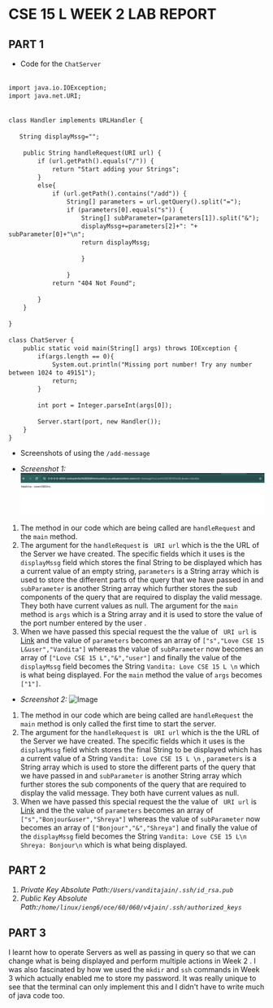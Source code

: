 # CSE 15 L WEEK 2 LAB REPORT 

## PART 1 

* Code for the ```ChatServer```

```

import java.io.IOException;
import java.net.URI;


class Handler implements URLHandler {

   String displayMssg="";
    
    public String handleRequest(URI url) {
        if (url.getPath().equals("/")) {
            return "Start adding your Strings";
        }
        else{
            if (url.getPath().contains("/add")) {
                String[] parameters = url.getQuery().split("=");
                if (parameters[0].equals("s")) {
                    String[] subParameter=(parameters[1]).split("&");
                    displayMssg+=parameters[2]+": "+ subParameter[0]+"\n";
                    return displayMssg;
                    
                    }
                
                }
            return "404 Not Found";
        
        }
    }
        
}

class ChatServer {
    public static void main(String[] args) throws IOException {
        if(args.length == 0){
            System.out.println("Missing port number! Try any number between 1024 to 49151");
            return;
        }

        int port = Integer.parseInt(args[0]);

        Server.start(port, new Handler());
    }
}

```
* Screenshots of using the ```/add-message```
  
* *Screenshot 1:*
 ![Image](add1.png)
1. The method in our code which are being called are ```handleRequest``` and the ```main``` method.
2. The argument for the ```handleRequest``` is ``` URI url``` which is the the URL of the Server we have created. The specific fields which it uses is the ```displayMssg``` field which stores the final String to be displayed which has a current value of an empty string, ```parameters``` is a String array which is used to store the different parts of the query that we have passed in and ```subParameter``` is another String array which further stores the sub components of the query that are required to display the valid message. They both have current values as null. The argument for the ```main``` method is ```args``` which is a String array and it is used to store the value of the port number entered by the user  .
3.  When we have passed this special request the the value of ``` URI url``` is [Link](https://0-0-0-0-4000-3luhckvmqqqjfa22l52no227s4.us.edusercontent.com/add-message?s=Love%20CSE15%20L&user=Vandita) and the value of ```parameters``` becomes an array of
```["s","Love CSE 15 L&user","Vandita"]``` whereas the value of ```subParameter``` now becomes an array of ```["Love CSE 15 L","&","user"]``` and finally the value of the ```displayMssg``` field becomes the String ```Vandita: Love CSE 15 L \n``` which is what being displayed. For the ```main``` method the value of ```args``` becomes ```["1"]```.
    
* *Screenshot 2:*
![Image](add2.png)
1. The method in our code which are being called are ```handleRequest``` the ```main``` method is only called the first time to start the server.
2. The argument for the ```handleRequest``` is ``` URI url``` which is the the URL of the Server we have created. The specific fields which it uses is the ```displayMssg``` field which stores the final String to be displayed which has a current value of a String ```Vandita: Love CSE 15 L \n``` , ```parameters``` is a String array which is used to store the different parts of the query that we have passed in and ```subParameter``` is another String array which further stores the sub components of the query that are required to display the valid message. They both have current values as null.
3. When we have passed this special request the the value of ``` URI url``` is [Link](https://0-0-0-0-4000-3luhckvmqqqjfa22l52no227s4.us.edusercontent.com/add-message?s=Bonjour&user=Shreya) and the the value of ```parameters``` becomes an array of ```["s","Bonjour&user","Shreya"]``` whereas the value of ```subParameter``` now becomes an array of ```["Bonjour","&","Shreya"]``` and finally the value of the ```displayMssg``` field becomes the String ```Vandita: Love CSE 15 L\n Shreya: Bonjour\n``` which is what being displayed.

## PART 2
1. *Private Key Absolute Path:```/Users/vanditajain/.ssh/id_rsa.pub```*
2. *Public Key Absolute Path:```/home/linux/ieng6/oce/60/060/v4jain/.ssh/authorized_keys```*
## PART 3
I learnt how to operate Servers as well as passing in query so that we can change what is being displayed and perform multiple actions in Week 2 . I was also fascinated by how we used the ```mkdir``` and ```ssh``` commands in Week 3 which actually enabled me to store my password. It was really unique to see that the terminal can only implement this and I didn't have to write much of java code too.
